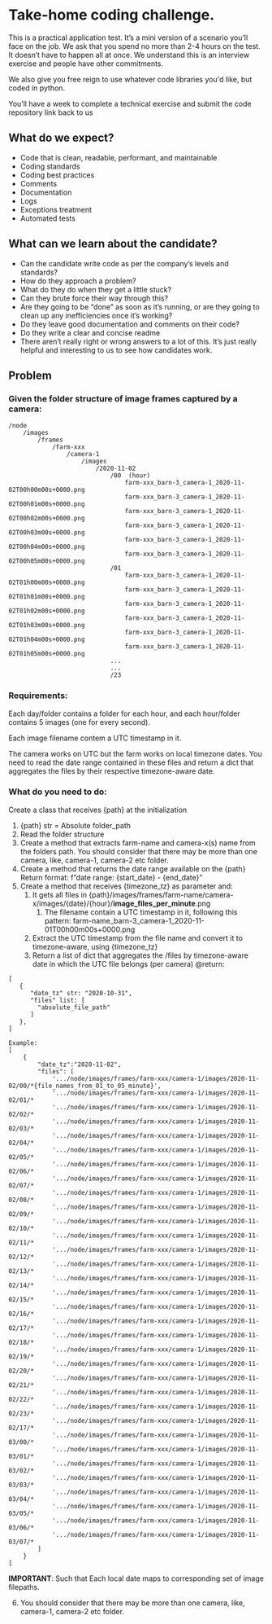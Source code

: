 # Take-home coding challenge.

This is a practical application test. It’s a mini version of a scenario you’ll face on the job.
We ask that you spend no more than 2-4 hours on the test. It doesn’t have to happen all at once. We understand this is an interview exercise and people have other commitments.

We also give you free reign to use whatever code libraries you'd like, but coded in python.

You’ll have a week to complete a technical exercise and submit the code repository link back to us

## What do we expect?
* Code that is clean, readable, performant, and maintainable 
* Coding standards 
* Coding best practices 
* Comments 
* Documentation 
* Logs 
* Exceptions treatment 
* Automated tests


## What can we learn about the candidate?
* Can the candidate write code as per the company’s levels and standards? 
* How do they approach a problem? 
* What do they do when they get a little stuck? 
* Can they brute force their way through this? 
* Are they going to be “done” as soon as it’s running, or are they going to clean up any inefficiencies once it’s working? 
* Do they leave good documentation and comments on their code? 
* Do they write a clear and concise readme 
* There aren’t really right or wrong answers to a lot of this. It’s just really helpful and interesting to us to see how candidates work.

## Problem

### Given the folder structure of image frames captured by a camera:
```
/node
    /images
		/frames
			/farm-xxx
				/camera-1
					/images
						/2020-11-02
							/00  (hour)
								farm-xxx_barn-3_camera-1_2020-11-02T00h00m00s+0000.png
								farm-xxx_barn-3_camera-1_2020-11-02T00h01m00s+0000.png
								farm-xxx_barn-3_camera-1_2020-11-02T00h02m00s+0000.png
								farm-xxx_barn-3_camera-1_2020-11-02T00h03m00s+0000.png
								farm-xxx_barn-3_camera-1_2020-11-02T00h04m00s+0000.png
								farm-xxx_barn-3_camera-1_2020-11-02T00h05m00s+0000.png
							/01
								farm-xxx_barn-3_camera-1_2020-11-02T01h00m00s+0000.png
								farm-xxx_barn-3_camera-1_2020-11-02T01h01m00s+0000.png
								farm-xxx_barn-3_camera-1_2020-11-02T01h02m00s+0000.png
								farm-xxx_barn-3_camera-1_2020-11-02T01h03m00s+0000.png
								farm-xxx_barn-3_camera-1_2020-11-02T01h04m00s+0000.png
								farm-xxx_barn-3_camera-1_2020-11-02T01h05m00s+0000.png
							...
							...
							/23
```

### Requirements:
Each day/folder contains a folder for each hour, and each hour/folder contains 5 images (one for every second).

Each image filename contem a UTC timestamp in it. 

The camera works on UTC but the farm works on local timezone dates. You need to read the date range contained in these files and return a dict that aggregates the files by their respective timezone-aware date.

### What do you need to do:
Create a class that receives {path} at the initialization
1) {path} str = Absolute folder_path
2) Read the folder structure
3) Create a method that extracts farm-name and camera-x(s) name from the folders path. You should consider that there may be more than one camera, like, camera-1, camera-2 etc folder.
4) Create a method that returns the date range available on the {path}
    Return format:  f”date range: {start_date} - {end_date}”
5) Create a method that receives {timezone_tz} as parameter and:
   1) It gets all files in {path}/images/frames/farm-name/camera-x/images/{date}/{hour}/**image_files_per_minute**.png 
      1) The filename contain a UTC timestamp in it, following this pattern: farm-name_barn-3_camera-1_2020-11-01T00h00m00s+0000.png 
   2) Extract the UTC timestamp from the file name and convert it to timezone-aware, using {timezone_tz} 
   3) Return a list of dict that aggregates the <Absolute path>/files by timezone-aware date in which the UTC file belongs (per camera)
           @return:
```
[
   {
      "date_tz" str: "2020-10-31",
      "files" list: [
        "absolute_file_path"
      ]
   },
]
```
```
Example:
[
    {
        "date_tz":"2020-11-02",
        "files": [
            '.../node/images/frames/farm-xxx/camera-1/images/2020-11-02/00/*{file_names_from_01_to_05_minute}',
            '.../node/images/frames/farm-xxx/camera-1/images/2020-11-02/01/*
            '.../node/images/frames/farm-xxx/camera-1/images/2020-11-02/02/*
            '.../node/images/frames/farm-xxx/camera-1/images/2020-11-02/03/*
            '.../node/images/frames/farm-xxx/camera-1/images/2020-11-02/04/*
            '.../node/images/frames/farm-xxx/camera-1/images/2020-11-02/05/*
            '.../node/images/frames/farm-xxx/camera-1/images/2020-11-02/06/*
            '.../node/images/frames/farm-xxx/camera-1/images/2020-11-02/07/*
            '.../node/images/frames/farm-xxx/camera-1/images/2020-11-02/08/*
            '.../node/images/frames/farm-xxx/camera-1/images/2020-11-02/09/*
            '.../node/images/frames/farm-xxx/camera-1/images/2020-11-02/10/*
            '.../node/images/frames/farm-xxx/camera-1/images/2020-11-02/11/*
            '.../node/images/frames/farm-xxx/camera-1/images/2020-11-02/12/*
            '.../node/images/frames/farm-xxx/camera-1/images/2020-11-02/13/*
            '.../node/images/frames/farm-xxx/camera-1/images/2020-11-02/14/*
            '.../node/images/frames/farm-xxx/camera-1/images/2020-11-02/15/*
            '.../node/images/frames/farm-xxx/camera-1/images/2020-11-02/16/*
            '.../node/images/frames/farm-xxx/camera-1/images/2020-11-02/17/*
            '.../node/images/frames/farm-xxx/camera-1/images/2020-11-02/18/*
            '.../node/images/frames/farm-xxx/camera-1/images/2020-11-02/19/*
            '.../node/images/frames/farm-xxx/camera-1/images/2020-11-02/20/*
            '.../node/images/frames/farm-xxx/camera-1/images/2020-11-02/21/*
            '.../node/images/frames/farm-xxx/camera-1/images/2020-11-02/22/*
            '.../node/images/frames/farm-xxx/camera-1/images/2020-11-02/23/*
            '.../node/images/frames/farm-xxx/camera-1/images/2020-11-02/17/*
            '.../node/images/frames/farm-xxx/camera-1/images/2020-11-03/00/*
            '.../node/images/frames/farm-xxx/camera-1/images/2020-11-03/01/*
            '.../node/images/frames/farm-xxx/camera-1/images/2020-11-03/02/*
            '.../node/images/frames/farm-xxx/camera-1/images/2020-11-03/03/*
            '.../node/images/frames/farm-xxx/camera-1/images/2020-11-03/04/*
            '.../node/images/frames/farm-xxx/camera-1/images/2020-11-03/05/*
            '.../node/images/frames/farm-xxx/camera-1/images/2020-11-03/06/*
            '.../node/images/frames/farm-xxx/camera-1/images/2020-11-03/07/*
        ]
    }
]
```

**IMPORTANT**: Such that Each local date maps to corresponding set of image filepaths. 

6) You should consider that there may be more than one camera, like, camera-1, camera-2 etc folder.

